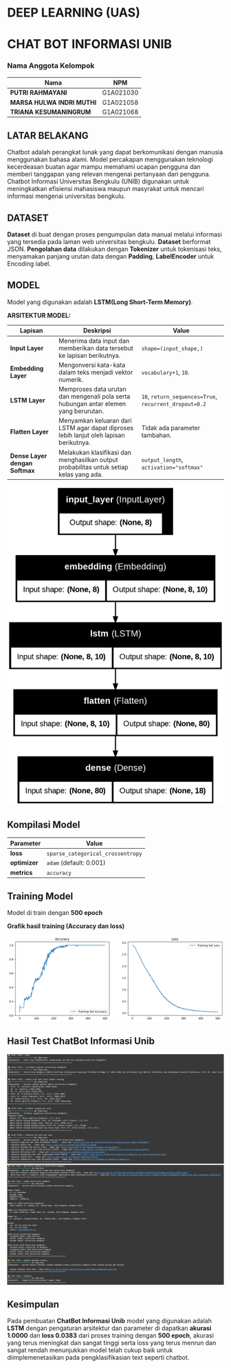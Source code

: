 # **DEEP LEARNING (UAS)**
# **CHAT BOT INFORMASI UNIB**

### Nama Anggota Kelompok

| Nama                                | NPM         |
|-------------------------------------|-------------|
| **PUTRI RAHMAYANI**                 | G1A021030   |
| **MARSA HULWA INDRI MUTHI**         | G1A021058   |
| **TRIANA KESUMANINGRUM**            | G1A021068   |

## **LATAR BELAKANG**
Chatbot adalah perangkat lunak yang dapat berkomunikasi dengan manusia menggunakan bahasa alami. Model percakapan menggunakan teknologi kecerdeasan buatan agar mampu memahami ucapan pengguna dan memberi tanggapan yang relevan mengenai pertanyaan dari pengguna. Chatbot Informasi Universitas Bengkulu (UNIB) digunakan untuk meningkatkan efisiensi mahasiswa maupun masyrakat untuk mencari informasi mengenai universitas bengkulu.

## **DATASET**
**Dataset** di buat dengan proses pengumpulan data manual melalui informasi yang tersedia pada laman web universitas bengkulu.
**Dataset** berformat JSON.
**Pengolahan data** dilakukan dengan **Tokenizer** untuk tokenisasi teks, menyamakan panjang urutan data dengan **Padding**, **LabelEncoder** untuk Encoding label.

## **MODEL**
Model yang digunakan adalah **LSTM(Long Short-Term Memory)**.

**ARSITEKTUR MODEL:**

| **Lapisan**                   | **Deskripsi**                                                                 | **Value**                                                   | 
|-------------------------------|-------------------------------------------------------------------------------|---------------------------------------------------------------|
| **Input Layer**                | Menerima data input dan memberikan data tersebut ke lapisan berikutnya.      | `shape=(input_shape,)`                                          | 
| **Embedding Layer**            | Mengonversi kata-kata dalam teks menjadi vektor numerik.                     | `vocabulary+1`, `10`. |
| **LSTM Layer**                 | Memproses data urutan dan mengenali pola serta hubungan antar elemen yang berurutan. | `10`, `return_sequences=True`, `recurrent_dropout=0.2`| 
| **Flatten Layer**              | Menyamkan keluaran dari LSTM agar dapat diproses lebih lanjut oleh lapisan berikutnya. | Tidak ada parameter tambahan.|
| **Dense Layer dengan Softmax** | Melakukan klasifikasi dan menghasilkan output probabilitas untuk setiap kelas yang ada. | `output_length`, `activation="softmax"`|


![Arsitektur model](https://github.com/marsahulwa/UAS-DEEP-LEARNING/blob/main/Gambar/Arsitektur%20model.png)

## **Kompilasi Model**

| **Parameter**  | **Value**                             |
|----------------|---------------------------------------|
| **loss**       | `sparse_categorical_crossentropy`     |
| **optimizer**  | `adam` (default: 0.001)                               |
| **metrics**    | `accuracy`                            |

## **Training Model**
Model di train dengan **500 epoch**

**Grafik hasil training (Accuracy dan loss)**

![Grafik Hasil Train](https://github.com/marsahulwa/UAS-DEEP-LEARNING/blob/main/Gambar/Grafik%20Hasil%20Train.png)

## **Hasil Test ChatBot Informasi Unib** 

![hasil1](https://github.com/marsahulwa/UAS-DEEP-LEARNING/blob/main/Gambar/hasil1.png)
![hasil2](https://github.com/marsahulwa/UAS-DEEP-LEARNING/blob/main/Gambar/hasil2.png)

## **Kesimpulan**
Pada pembuatan **ChatBot Informasi Unib** model yang digunakan adalah **LSTM** dengan pengaturan arsitektur dan parameter di dapatkan **akurasi 1.0000** dan **loss 0.0383** dari proses training dengan **500 epoch**, akurasi yang terus meningkat dan sangat tinggi serta loss yang terus menrun dan sangat rendah menunjukkan model telah cukup baik untuk diimplemenetasikan pada pengklasifikasian text seperti chatbot.





